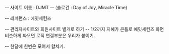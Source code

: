 -- 사이트 이름 : DJMT
-- (슬로건 : Day of Joy, Miracle Time)

-- 레퍼런스 : 에잇세컨즈

-- 관리자사이트와 회원사이트 별개로 하기
-- 1/2까지 지혜가 큰틀로 에잇세컨즈 화면 비슷하게 짜오면 로직 연결부분은 우리가 붙이기.

-- 한달에 한번은 모여서 합치기.
